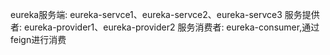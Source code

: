 eureka服务端: eureka-servce1、eureka-servce2、eureka-servce3
服务提供者: eureka-provider1、eureka-provider2
服务消费者: eureka-consumer,通过feign进行消费